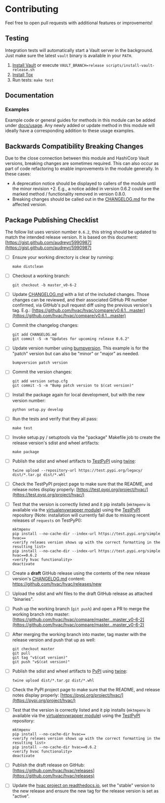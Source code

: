 # Contributing

Feel free to open pull requests with additional features or improvements!

## Testing

Integration tests will automatically start a Vault server in the background. Just make sure
the latest `vault` binary is available in your `PATH`.

1. [Install Vault](https://vaultproject.io/docs/install/index.html) or execute `VAULT_BRANCH=release scripts/install-vault-release.sh`
2. [Install Tox](http://tox.readthedocs.org/en/latest/install.html)
3. Run tests: `make test`

## Documentation

### Examples

Example code or general guides for methods in this module can be added under [docs/usage](docs/usage). Any newly added or update method in this module will ideally have a corresponding addition to these usage examples.

## Backwards Compatibility Breaking Changes

Due to the close connection between this module and HashiCorp Vault versions, breaking changes are sometimes required. This can also occur as part of code refactoring to enable improvements in the module generally. In these cases:

* A deprecation notice should be displayed to callers of the module until the minor revision +2. E.g., a notice added in version 0.6.2 could see the marked method / functionality removed in version 0.8.0.
* Breaking changes should be called out in the [CHANGELOG.md](CHANGELOG.md) for the affected version.

## Package Publishing Checklist

The follow list uses version number `0.6.2`, this string should be updated to match the intended release version. It is based on this document: [https://gist.github.com/audreyr/5990987](https://gist.github.com/audreyr/5990987)

- [ ] Ensure your working directory is clear by running:
  ```
  make distclean
  ```
- [ ] Checkout a working branch:
  ```
  git checkout -b master_v0-6-2
  ```
- [ ] Update [CHANGELOG.md](CHANGELOG.md) with a list of the included changes. Those changes can be reviewed, and their associated GitHub PR number confirmed, via GitHub's pull request diff using the previous version's tag. E.g.: [https://github.com/hvac/hvac/compare/v0.6.1...master](https://github.com/hvac/hvac/compare/v0.6.1...master)
- [ ] Commit the changelog changes:
  ```
  git add CHANGELOG.md
  git commit -S -m "Updates for upcoming release 0.6.2"
  ```
- [ ] Update version number using [bumpversion](https://github.com/peritus/bumpversion). This example is for the "patch" version but can also be "minor" or "major" as needed.
  ```
  bumpversion patch version
  ```
- [ ] Commit the version changes:
  ```
  git add version setup.cfg
  git commit -S -m "Bump patch version to $(cat version)"
  ```
- [ ] Install the package again for local development, but with the new version number:
  ```
  python setup.py develop
  ```
- [ ] Run the tests and verify that they all pass:
  ```
  make test
  ```
- [ ] Invoke setup.py / setuptools via the "package" Makefile job to create the release version's sdist and wheel artifacts:
  ```
  make package
  ```

- [ ] Publish the sdist and wheel artifacts to [TestPyPI](https://packaging.python.org/guides/using-testpypi/) using [twine](https://pypi.org/project/twine/):
  ```
  twine upload --repository-url https://test.pypi.org/legacy/ dist/*.tar.gz dist/*.whl
  ```
- [ ] Check the TestPyPI project page to make sure that the README, and release notes display properly: [https://test.pypi.org/project/hvac/](https://test.pypi.org/project/hvac/)
- [ ] Test that the version is correctly listed and it pip installs (`mktmpenv` is available via the [virtualenvwrapper module](http://virtualenvwrapper.readthedocs.io/en/latest/install.html#shell-startup-file)) using the [TestPyPI](https://packaging.python.org/guides/using-testpypi/) repository (Note: installation will currently fail due to missing recent releases of `requests` on TestPyPI):
  ```
  mktmpenv
  pip install --no-cache-dir --index-url https://test.pypi.org/simple hvac==
  <verify releaes version shows up with the correct formatting in the resulting list>
  pip install --no-cache-dir --index-url https://test.pypi.org/simple hvac==0.6.2
  <verify hvac functionality>
  deactivate
  ```
- [ ] Create a **draft** GitHub release using the contents of the new release version's [CHANGELOG.md](CHANGELOG.md) content: https://github.com/hvac/hvac/releases/new
- [ ] Upload the sdist and whl files to the draft GitHub release as attached "binaries".
- [ ] Push up the working branch (`git push`) and open a PR to merge the working branch into master:  [https://github.com/hvac/hvac/compare/master...master_v0-6-2](https://github.com/hvac/hvac/compare/master...master_v0-6-2)
- [ ] After merging the working branch into master, tag master with the release version and push that up as well:
  ```
  git checkout master
  git pull
  git tag "v$(cat version)"
  git push "v$(cat version)"
  ```

- [ ] Publish the sdist and wheel artifacts to [PyPI](https://pypi.org/) using [twine](https://pypi.org/project/twine/):
  ```
  twine upload dist/*.tar.gz dist/*.whl
  ```
- [ ] Check the PyPI project page to make sure that the README, and release notes display properly: [https://pypi.org/project/hvac/](https://pypi.org/project/hvac/)
- [ ] Test that the version is correctly listed and it pip installs (`mktmpenv` is available via the [virtualenvwrapper module](http://virtualenvwrapper.readthedocs.io/en/latest/install.html#shell-startup-file)) using the [TestPyPI](https://packaging.python.org/guides/using-testpypi/) repository:
  ```
  mktmpenv
  pip install --no-cache-dir hvac==
  <verify releaes version shows up with the correct formatting in the resulting list>
  pip install --no-cache-dir hvac==0.6.2
  <verify hvac functionality>
  deactivate
  ```

- [ ] Publish the draft release on GitHub: [https://github.com/hvac/hvac/releases](https://github.com/hvac/hvac/releases)
- [ ] Update the [hvac project on readthedocs.io](https://readthedocs.org/dashboard/hvac/versions/), set the "stable" version to the new release and ensure the new tag for the release version is set as "active".

